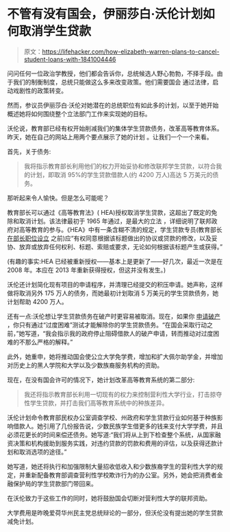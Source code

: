 # 不管有没有国会，伊丽莎白·沃伦计划如何取消学生贷款

> 原文：<https://lifehacker.com/how-elizabeth-warren-plans-to-cancel-student-loans-with-1841004446>

问问任何一位政治学教授，他们都会告诉你，总统候选人野心勃勃，不择手段。由于我们的制衡制度，总统只能做这么多来改变政策。他们需要国会 通过法律，启动戏剧性的政策转变。



然而，参议员伊丽莎白·沃伦对她潜在的总统职位有如此多的计划，以至于她开始概述她将如何围绕整个立法部门工作来实现她的目标。

沃伦说，教育部已经有权开始削减我们的集体学生贷款债务，改革高等教育体系。昨天，她在自己的网站上用两个要点展示了她的计划 。让我们一个一个来看。

首先，关于债务:

> 我将指示教育部长利用他们的权力开始妥协和修改联邦学生贷款，以符合我的计划，即取消 95%的学生贷款借款人(约 4200 万人)高达 5 万美元的债务。

那听起来令人愉快。但是怎么可能呢？

教育部长可以通过《高等教育法》( HEA)授权取消学生贷款，这超出了既定的免除和取消计划。该法律最初于 1965 年通过，是最大的立法 ，详细说明了联邦政府对高等教育的参与。《HEA》中有一条含糊不清的规定，学生贷款专员(教育部长 [在部长职位设立](https://www.npr.org/2020/01/14/796329598/cancelling-student-debt-is-easier-than-it-sounds) 之前)应“有权同意根据该标题做出的协议或贷款的修改，以及妥协、放弃或放弃任何权利、标题、索赔或要求，无论如何根据该标题产生或获得。”

(有趣的事实:HEA 已经被重新授权——基本上是更新了——好几次，最近一次是在 2008 年。本应在 2013 年重新获得授权，但这并没有发生。)

沃伦还计划简化现有项目的申请程序，并清理已经提交的积压申请。她声称，这样做将取消另外 175 万人的债务，而她最初计划取消 5 万美元的学生贷款债务，她计划帮助 4200 万人。

还有一点:沃伦想让学生贷款债务在破产时更容易被取消。现在，如果你 [申请破产](https://twocents.lifehacker.com/what-really-happens-when-you-file-for-bankruptcy-1781919974) ，你只有通过“过度困难”测试才能解除你的学生贷款债务。“在国会采取行动之前，”她写道，“我会指示我的政府停止阻碍借款人的破产申请，转而推动对过度困难的不那么严格的解释。”

此外，她重申，她将推动国会使公立大学免学费，增加和扩大佩尔助学金，并增加对历史上的黑人学院和大学以及少数族裔服务机构的资助。

现在，在没有国会许可的情况下，她计划改革高等教育系统的第二部分:

> 我还将指示教育部长利用一切现有的权力来控制营利性大学行业，打击掠夺性学生贷款，并打击我们高等教育系统中的种族差异。

沃伦计划命令教育部民权办公室调查学校、州政府和学生贷款行业如何基于种族影响借款人。她引用了几份报告说，少数民族学生借更多的钱来支付大学学费，并且必须花更长的时间来偿还债务。她写道:“我们将从上到下检查整个系统，从国家融资决策和机构援助到服务实践，对违约贷款的罚款和费用的评估，以及获得还款计划和取消选项的途径。”

她写道，她还将执行和加强限制大量招收低收入和少数族裔学生的营利性大学的规定，并重新配备教育部调查营利性学校欺诈行为的办公室。另外，她会把消费者金融保护局的学生贷款部门带回来。

在沃伦致力于这些工作的同时，她将鼓励国会切断对营利性大学的联邦资助。

大学费用是昨晚爱荷华州民主党总统辩论的一部分，但沃伦没有提出她的学生贷款减免计划。